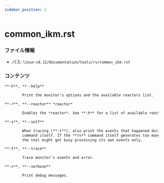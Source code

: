 ```yaml
---
sidebar_position: 2
---
```

# common_ikm.rst

### ファイル情報

- パス: `linux-v6.12/Documentation/tools/rv/common_ikm.rst`

### コンテンツ

```rst
**-h**, **--help**

        Print the monitor's options and the available reactors list.

**-r**, **--reactor** *reactor*

        Enables the *reactor*. See **-h** for a list of available reactors.

**-s**, **--self**

        When tracing (**-t**), also print the events that happened during the **rv**
        command itself. If the **rv** command itself generates too many events,
        the tool might get busy processing its own events only.

**-t**, **--trace**

        Trace monitor's events and error.

**-v**, **--verbose**

        Print debug messages.

```

